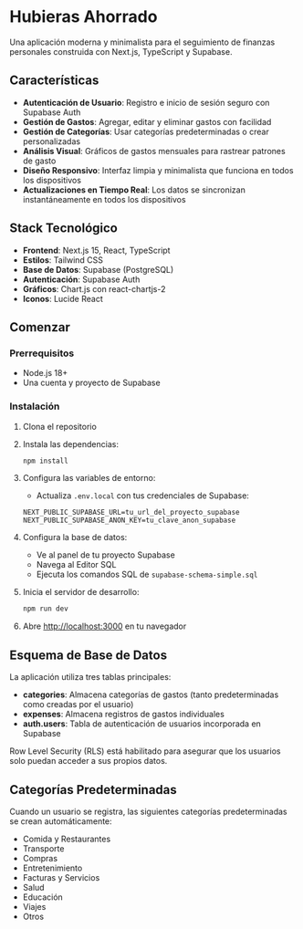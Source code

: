 # Hubieras Ahorrado

Una aplicación moderna y minimalista para el seguimiento de finanzas personales construida con Next.js, TypeScript y Supabase.

## Características

- **Autenticación de Usuario**: Registro e inicio de sesión seguro con Supabase Auth
- **Gestión de Gastos**: Agregar, editar y eliminar gastos con facilidad
- **Gestión de Categorías**: Usar categorías predeterminadas o crear personalizadas
- **Análisis Visual**: Gráficos de gastos mensuales para rastrear patrones de gasto
- **Diseño Responsivo**: Interfaz limpia y minimalista que funciona en todos los dispositivos
- **Actualizaciones en Tiempo Real**: Los datos se sincronizan instantáneamente en todos los dispositivos

## Stack Tecnológico

- **Frontend**: Next.js 15, React, TypeScript
- **Estilos**: Tailwind CSS
- **Base de Datos**: Supabase (PostgreSQL)
- **Autenticación**: Supabase Auth
- **Gráficos**: Chart.js con react-chartjs-2
- **Iconos**: Lucide React

## Comenzar

### Prerrequisitos

- Node.js 18+ 
- Una cuenta y proyecto de Supabase

### Instalación

1. Clona el repositorio
2. Instala las dependencias:
   ```bash
   npm install
   ```

3. Configura las variables de entorno:
   - Actualiza `.env.local` con tus credenciales de Supabase:
   ```env
   NEXT_PUBLIC_SUPABASE_URL=tu_url_del_proyecto_supabase
   NEXT_PUBLIC_SUPABASE_ANON_KEY=tu_clave_anon_supabase
   ```

4. Configura la base de datos:
   - Ve al panel de tu proyecto Supabase
   - Navega al Editor SQL
   - Ejecuta los comandos SQL de `supabase-schema-simple.sql`

5. Inicia el servidor de desarrollo:
   ```bash
   npm run dev
   ```

6. Abre [http://localhost:3000](http://localhost:3000) en tu navegador

## Esquema de Base de Datos

La aplicación utiliza tres tablas principales:

- **categories**: Almacena categorías de gastos (tanto predeterminadas como creadas por el usuario)
- **expenses**: Almacena registros de gastos individuales
- **auth.users**: Tabla de autenticación de usuarios incorporada en Supabase

Row Level Security (RLS) está habilitado para asegurar que los usuarios solo puedan acceder a sus propios datos.

## Categorías Predeterminadas

Cuando un usuario se registra, las siguientes categorías predeterminadas se crean automáticamente:
- Comida y Restaurantes
- Transporte
- Compras
- Entretenimiento
- Facturas y Servicios
- Salud
- Educación
- Viajes
- Otros
